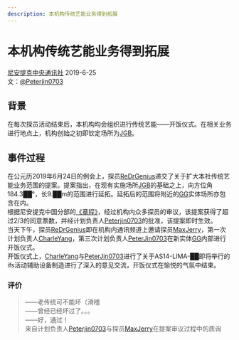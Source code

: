 ```yaml
---
description: 本机构传统艺能业务得到拓展
---
```


# 本机构传统艺能业务得到拓展

[尼安提克中央通讯社](https://wiki.nia.ac.cn/NIACNA)  2019-6-25   
文：[@Peterjin0703](https://wiki.nia.ac.cn/Peterjin0703)  

## 背景
在每次探员活动结束后，本机构均会组织进行传统艺能——开饭仪式。在相关业务进行地点上，机构创始之初即钦定场所为[JGB](https://wiki.nia.ac.cn/JGB.md)。  

## 事件过程 
在公元历2019年6月24日的例会上，探员[ReDrGenius](https://wiki.nia.ac.cn/ReDrGenius)递交了关于扩大本社传统艺能业务范围的提案。提案指出，在现有实施场所[JGB](https://wiki.nia.ac.cn/JGB.md)的基础之上，向方位角184.3██°，长9.██m的范围进行延拓。延拓后的范围将附近的[GG](https://wiki.nia.ac.cn/GG.md)实体场所亦包含在内。  
根据尼安提克中国分部的[《章程》](/setting/entity/constitution.md)，经过机构内众多探员的审议，该提案获得了超过2/3的同意票数，并经计划负责人[Peterjin0703](https://wiki.nia.ac.cn/Peterjin0703)的批准，该提案即时生效。  
当天下午，探员[ReDrGenius](https://wiki.nia.ac.cn/ReDrGenius)即在机构内通讯频道上邀请探员[MaxJerry](https://wiki.nia.ac.cn/MaxJerry)，第一次计划负责人[CharleYang](https://wiki.nia.ac.cn/CharleYang)，第三次计划负责人[PeterJin0703](https://wiki.nia.ac.cn/Peterjin0703)在新实体[GG](https://wiki.nia.ac.cn/GG.md)内部进行开饭仪式。  
开饭仪式上，[CharleYang](https://wiki.nia.ac.cn/CharleYang)与[PeterJin0703](https://wiki.nia.ac.cn/Peterjin0703)进行了关于AS14-LIMA-██即将举行的ifs活动辅助设备制造进行了深入的意见交流，开饭仪式在愉悦的气氛中结束。  

### 评价
> ——老传统可不能坏（滑稽  
  ——曾经已经坏过了。。。  
  ——好，通过！  
> 来自计划负责人[Peterjin0703](https://wiki.nia.ac.cn/Peterjin0703)与探员[MaxJerry](https://wiki.nia.ac.cn/MaxJerry)在提案审议过程中的质询



